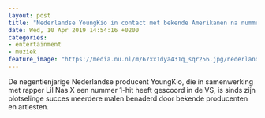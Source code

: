 ```yaml
---
layout: post
title: "Nederlandse YoungKio in contact met bekende Amerikanen na nummer 1-hit"
date: Wed, 10 Apr 2019 14:54:16 +0200
categories: 
- entertainment 
- muziek 
feature_image: "https://media.nu.nl/m/67xx1dya431q_sqr256.jpg/nederlandse-youngkio-in-contact-met-bekende-amerikanen-na-nummer-1-hit.jpg"
---
```


De negentienjarige Nederlandse producent YoungKio, die in samenwerking met rapper Lil Nas X een nummer 1-hit heeft gescoord in de VS, is sinds zijn plotselinge succes meerdere malen benaderd door bekende producenten en artiesten.
